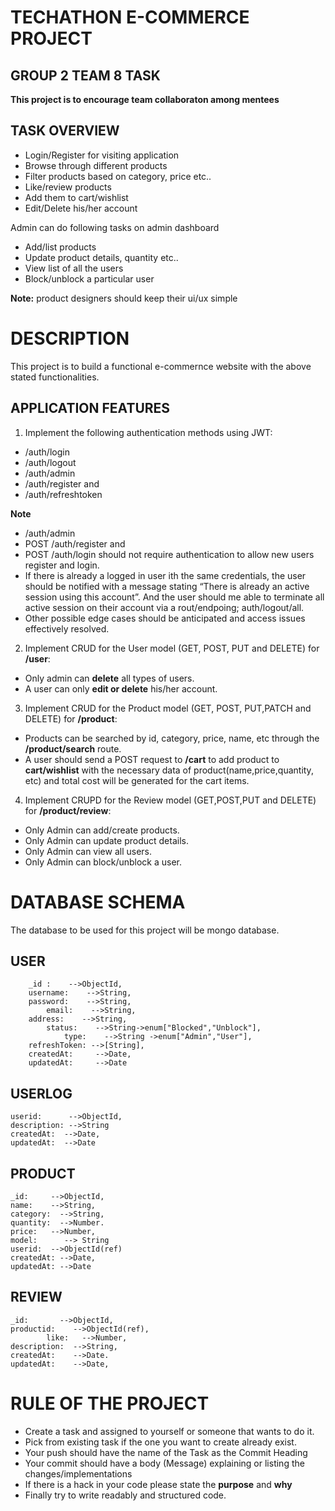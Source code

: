 # TECHATHON E-COMMERCE PROJECT
## GROUP 2 TEAM 8 TASK
**This project is to encourage team collaboraton among mentees**

## TASK OVERVIEW
- Login/Register for visiting application
- Browse through different products
- Filter products based on category, price etc..
- Like/review products
- Add them to cart/wishlist
- Edit/Delete his/her account

Admin can do following tasks on admin dashboard

- Add/list products
- Update product details, quantity etc..
- View list of all the users
- Block/unblock a particular user

**Note:** product designers should keep their ui/ux simple

# DESCRIPTION
This project is to build a functional e-commernce website with the above stated functionalities.
## APPLICATION FEATURES
1. Implement the following authentication methods using JWT:
- /auth/login
- /auth/logout
- /auth/admin
- /auth/register and
- /auth/refreshtoken


**Note**
- /auth/admin
- POST /auth/register and
- POST /auth/login should not require authentication to allow new users register and login.
- If there is already a logged in user ith the same credentials, the user should be notified with a message stating “There is already an active session using this account”. And the user should me able to terminate all active session on their account via a rout/endpoing; auth/logout/all.
- Other possible edge cases should be anticipated and access issues effectively resolved.

2. Implement CRUD for the User model (GET, POST, PUT and DELETE) for **/user**:
- Only admin can **delete** all types of users.
- A user can only **edit or delete** his/her account.

3. Implement CRUD for the Product model (GET, POST, PUT,PATCH and DELETE) for **/product**:
- Products can be searched by id, category, price, name, etc through the **/product/search** route.
- A user should send a POST request to **/cart** to add product to **cart/wishlist** with the necessary data of product(name,price,quantity, etc) and total cost will be generated for the cart items.

4. Implement CRUPD for the Review model (GET,POST,PUT and DELETE) for **/product/review**:
- Only Admin can add/create products.
- Only Admin can update product details.
- Only Admin can view all users.
- Only Admin can block/unblock a user.

# DATABASE SCHEMA
The database to be used for this project will be mongo database.

## USER
```
	_id :    -->ObjectId,
	username:    -->String,
	password:    -->String,
		email:    -->String,
	address:    -->String,
		status:    -->String->enum["Blocked","Unblock"],
			type:    -->String ->enum["Admin","User"],
	refreshToken: -->[String],
	createdAt:     -->Date,
	updatedAt:     -->Date
```
## USERLOG
```
userid:      -->ObjectId,
description: -->String
createdAt:  -->Date,
updatedAt:  -->Date
```
## PRODUCT
```
_id:     -->ObjectId,
name:    -->String,
category:  -->String,
quantity:  -->Number.
price:   -->Number,
model:		--> String
userid:  -->ObjectId(ref)
createdAt: -->Date,
updatedAt: -->Date
```
## REVIEW 
```
_id:       -->ObjectId,
productid:    -->ObjectId(ref),
		like:   -->Number,
description:  -->String,
createdAt:    -->Date.
updatedAt:    -->Date,
```
# RULE OF THE PROJECT
- Create a task and assigned to yourself or someone that wants to do it.
- Pick from existing task if the one you want to create already exist.
- Your push should have the name of the Task as the Commit Heading
- Your commit should have a body (Message) explaining or listing the changes/implementations
- If there is a hack in your code please state the **purpose** and **why**
- Finally try to write readably and structured code.
